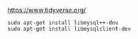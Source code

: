 https://www.tidyverse.org/  

```sudo apt-get install libmysql++-dev```  
```sudo apt-get install libmysqlclient-dev```
